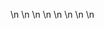 

















































\n
\n
\n
\n
\n
\n
\n
\n





























































































































































































































































































































































